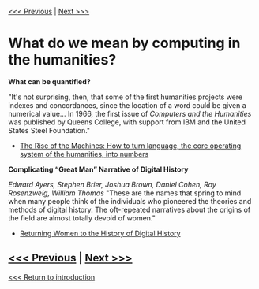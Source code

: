 
[<<< Previous](cloud-vs-local.md) | [Next >>>](which-lang.md)

# What do we mean by computing in the humanities? 

**What can be quantified?** 

"It's not surprising, then, that some of the first humanities projects were indexes and concordances, since the location of a word could be given a numerical value... In 1966, the first issue of *Computers and the Humanities* was published by Queens College, with support from IBM and the United States Steel Foundation." 
* [The Rise of the Machines: How to turn language, the core operating system of the humanities, into numbers](https://www.neh.gov/humanities/2013/julyaugust/feature/the-rise-the-machines)

**Complicating “Great Man” Narrative of Digital History** 

*Edward Ayers, Stephen Brier, Joshua Brown, Daniel Cohen, Roy Rosenzweig, William Thomas*
"These are the names that spring to mind when many people think of the individuals who pioneered the theories and methods of digital history. The oft-repeated narratives about the origins of the field are almost totally devoid of women." 
* [Returning Women to the History of Digital History](https://www.6floors.org/bracket/2016/03/07/returning-women-to-the-history-of-digital-history/)


[<<< Previous](cloud-vs-local.md) | [Next >>>](which-lang.md)
-----

[<<< Return to introduction](https://github.com/SouthernMethodistUniversity/coding)
